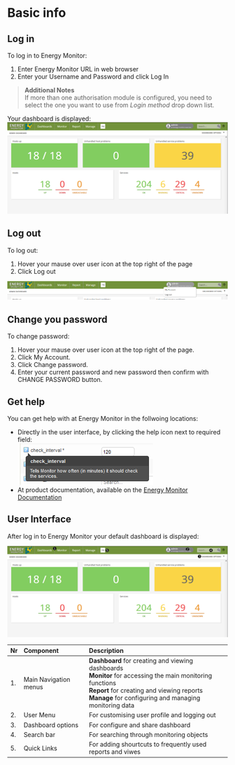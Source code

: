 # Basic info

## Log in

To log in to Energy Monitor:

1. Enter Energy Monitor URL in web browser
1. Enter your Username and Password and click Log In

> **Additional Notes** \
> If more than one authorisation module is configured, you need to select the one you want to use from *Login method* drop down list.

Your dashboard is displayed: \
![dashboard_after_login](/media/00_02_dashboard_after_login.png)

## Log out

To log out:

1. Hover your mause over user icon at the top right of the page
1. Click Log out

![log_out](/media/00_02_logout.png)

## Change you password

To change password:

1. Hover your mause over user icon at the top right of the page.
1. Click My Account.
1. Click Change password.
1. Enter your current password and new password then confirm with CHANGE PASSWORD button.

## Get help

You can get help with at Energy Monitor in the follwoing locations:

- Directly in the user interface, by clicking the help icon next to required field: \
    ![help_in_line](/media/00_02_help_button.png)
- At product documentation, available on the [Energy Monitor Documentation](https://kb.monitor.energylogserver.com/)

## User Interface

After log in to Energy Monitor your default dashboard is displayed:

![UI_describe](/media/00_02_dashboard_after_login_desc.png)

|Nr|Component|Description|
|:-|:--------|:----------|
|1.|Main Navigation menus| **Dashboard** for creating and viewing dashboards <br> **Monitor** for accessing the main monitoring functions <br> **Report** for creating and viewing reports <br> **Manage** for configuring and managing monitoring data|
|2.|User Menu| For customising user profile and logging out|
|3.|Dashboard options| For configure and share dashboard|
|4.|Search bar|For searching through monitoring objects|
|5.|Quick Links| For adding shourtcuts to frequently used reports and viwes|
